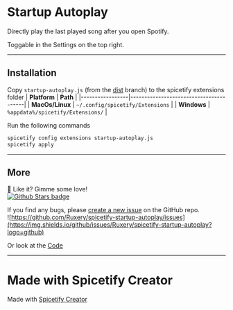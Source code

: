 # Startup Autoplay
Directly play the last played song after you open Spotify.

Toggable in the Settings on the top right.

<hr>

## Installation
Copy `startup-autoplay.js` (from the [dist](https://github.com/Ruxery/spicetify-startup-autoplay/tree/dist) branch) to the spicetify extensions folder
| **Platform**    | **Path**                               |
|-----------------|----------------------------------------|
| **MacOs/Linux** | `~/.config/spicetify/Extensions`       |
| **Windows**     | `%appdata%/spicetify/Extensions/`      |

Run the following commands
```sh
spicetify config extensions startup-autoplay.js
spicetify apply
```

<hr>

## More
🌟 Like it? Gimme some love!    
[![Github Stars badge](https://img.shields.io/github/stars/Ruxery/spicetify-startup-autoplay?logo=github&style=social)](https://github.com/Ruxery/spicetify-startup-autoplay/)

If you find any bugs, please [create a new issue](https://github.com/Ruxery/spicetify-startup-autoplay/issues/new/choose) on the GitHub repo.    
![https://github.com/Ruxery/spicetify-startup-autoplay/issues](https://img.shields.io/github/issues/Ruxery/spicetify-startup-autoplay?logo=github)

Or look at the [Code](https://github.com/Ruxery/spicetify-startup-autoplay) 

<hr>

# Made with Spicetify Creator
Made with [Spicetify Creator](https://github.com/spicetify/spicetify-creator)
